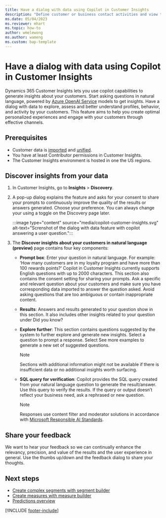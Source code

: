 ```yaml
---
title: Have a dialog with data using Copilot in Customer Insights
description: "Define customer or business contact activities and view them in a timeline on customer profiles." 
ms.date: 05/04/2023
ms.reviewer: mhart
ms.topic: how-to
author: wmelewong
ms.author: wameng
ms.custom: bap-template
---
```


# Have a dialog with data using Copilot in Customer Insights

Dynamics 365 Customer Insights lets you use copilot capabilities to generate insights about your customers. Start asking questions in natural language, powered by [Azure OpenAI Service](https://azure.microsoft.com/products/cognitive-services/openai-service) models to get insights. Have a dialog with data to explore, assess and better understand profiles, behavior, and activity by your customers. This feature aims to help you create optimal personalized experiences and engage with your customers through effective channels.

## Prerequisites

- Customer data is [imported](data-sources.md) and [unified](data-unification.md).
- You have at least Contributor permissions in Customer Insights.
- The Customer Insights environment is hosted in one the US regions.

## Discover insights from your data

1. In Customer Insights, go to **Insights** > **Discovery**.
1. A pop-up dialog explains the feature and asks for your consent to share your prompts to continuously improve the quality of the results or answers generated. Choose your preference. You can always change your using a toggle on the Discovery page later.

   :::image type="content" source="media/copilot-customer-insights.svg" alt-text="Screnshot of the dialog with data feature with copilot answering a user question.":::

1. The **Discover insights about your customers in natural language (preview)** page contains four key components:

    - **Prompt box**: Enter your question in natural language. For example: ‘How many customers are in my loyalty program and have more than 100 rewards points?’ Copilot in Customer Insights currently supports English questions with up to 2000 characters. This section also contains the consent setting for sharing your prompts.
    Ask a specific and relevant question about your customers and make sure you have corresponding data imported to answer the question asked. Avoid asking questions that are too ambiguous or contain inappropriate content.

    - **Results**: Answers and results generated to your question show in this section. It also includes other insights related to your question under Did you know?

    - **Explore further**: This section contains questions suggested by the system to further explore and generate new insights. Select a question to prompt a response. Select See more examples to generate a new set of suggested questions.

      > [!NOTE]
      > Sections with additional information might not be available if there is insufficient data or no additional insights worth surfacing.

    - **SQL query for verification**: Copilot provides the SQL query created from your natural language question to generate the result/answer. Use this query to verify the results. If the query or output doesn’t reflect your business need, ask a rephrased or new question.

      > [!NOTE]
      > Responses use content filter and moderator solutions in accordance with [Microsoft Responsible AI Standards](https://www.microsoft.com/ai/responsible-ai).

## Share your feedback

We want to hear your feedback so we can continually enhance the relevancy, precision, and value of the results and the user experience in general. Use the thumbs up/down and the feedback dialog to share your thoughts.

## Next steps

- [Create complex segments with segment builder](segment-builder.md)
- [Create measures with measure builder](measure-builder.md)
- [Predictions overview](predictions-overview.md)

[!INCLUDE [footer-include](includes/footer-banner.md)]

